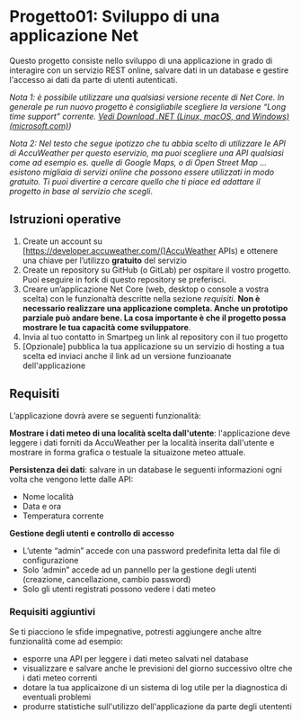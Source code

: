 # Progetto01: Sviluppo di una applicazione Net

Questo progetto consiste nello sviluppo di una applicazione in grado di interagire con un servizio REST online, salvare dati in un database e gestire l'accesso ai dati da parte di utenti autenticati.

_Nota 1: è possibile utilizzare una qualsiasi versione recente di Net Core. In generale pe run nuovo progetto è consigliabile scegliere la versione “Long time support” corrente. [Vedi Download .NET (Linux, macOS, and Windows) (microsoft.com)](https://dotnet.microsoft.com/en-us/download))_

_Nota 2: Nel testo che segue ipotizzo che tu abbia scelto di utilizzare le API di AccuWeather per questo eservizio, ma puoi scegliere una API qualsiasi come ad esempio es. quelle di Google Maps, o di Open Street Map … esistono migliaia di servizi online che possono essere utilizzati in modo gratuito. Ti puoi divertire a cercare quello che ti piace ed adattare il progetto in base al servizio che scegli_.

## Istruzioni operative

1.	Create un account su [https://developer.accuweather.com/(]AccuWeather APIs) e ottenere una chiave per l’utilizzo **gratuito** del servizio
2.	Create un repository su GitHub (o GitLab) per ospitare il vostro progetto. Puoi eseguire in fork di questo repository se preferisci.
3.	Creare un’applicazione Net Core (web, desktop o console a vostra scelta) con le funzionaltà descritte nella sezione *requisiti*. **Non è necessario realizzare una applicazione completa. Anche un prototipo parziale può andare bene. La cosa importante è che il progetto possa mostrare le tua capacità come sviluppatore**.
4.	Invia al tuo contatto in Smartpeg un link al repository con il tuo progetto
5.	[Opzionale] pubblica la tua applicazione su un servizio di hosting a tua scelta ed inviaci anche il link ad un versione funzioanate dell'applicazione

## Requisiti 

L’applicazione dovrà avere se seguenti funzionalità: 

**Mostrare i dati meteo di una località scelta dall'utente**: l'applicazione deve leggere i dati forniti da AccuWeather per la località inserita dall'utente e mostrare in forma grafica o testuale la situaizone meteo attuale.

**Persistenza dei dati**: salvare in un database le seguenti informazioni ogni volta che vengono lette dalle API:
- Nome località
- Data e ora
- Temperatura corrente


**Gestione degli utenti e controllo di accesso**
- L’utente “admin” accede con una password predefinita letta dal file di configurazione
- Solo ‘admin” accede ad un pannello per la gestione degli utenti (creazione, cancellazione, cambio password)
- Solo gli utenti registrati possono vedere i dati meteo

### Requisiti aggiuntivi
Se ti piacciono le sfide impegnative, potresti aggiungere anche altre funzionalità come ad esempio:
- esporre una API per leggere i dati meteo salvati nel database
- visualizzare e salvare anche le previsioni del giorno successivo oltre che i dati meteo correnti
- dotare la tua applicaizone di un sistema di log utile per la diagnostica di eventuali problemi 
- produrre statistiche sull'utilizzo dell'applicazione da parte degli utententi
